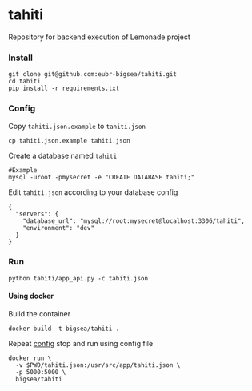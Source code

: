 # tahiti
Repository for backend execution of Lemonade project

### Install
```
git clone git@github.com:eubr-bigsea/tahiti.git
cd tahiti
pip install -r requirements.txt
```

### Config
Copy `tahiti.json.example` to `tahiti.json`
```
cp tahiti.json.example tahiti.json
```

Create a database named `tahiti`
```
#Example
mysql -uroot -pmysecret -e "CREATE DATABASE tahiti;"
```

Edit `tahiti.json` according to your database config
```
{
  "servers": {
    "database_url": "mysql://root:mysecret@localhost:3306/tahiti",
    "environment": "dev"
  }
}
```
### Run
```
python tahiti/app_api.py -c tahiti.json
```

#### Using docker
Build the container
```
docker build -t bigsea/tahiti .
```

Repeat [config](#config) stop and run using config file
```
docker run \
  -v $PWD/tahiti.json:/usr/src/app/tahiti.json \
  -p 5000:5000 \
  bigsea/tahiti
```
